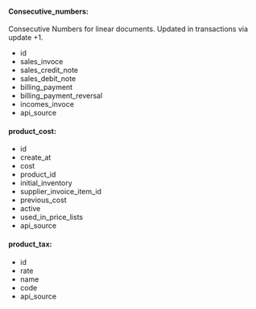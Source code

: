 
#### Consecutive_numbers:
Consecutive Numbers for linear documents. Updated in transactions via update +1.
* id
* sales_invoce
* sales_credit_note
* sales_debit_note
* billing_payment
* billing_payment_reversal
* incomes_invoce
* api_source

#### product_cost:
* id 
* create_at
* cost
* product_id
* initial_inventory
* supplier_invoice_item_id
* previous_cost
* active
* used_in_price_lists
* api_source

#### product_tax:
* id
* rate
* name
* code
* api_source